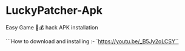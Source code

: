 # LuckyPatcher-Apk


Easy Game 💸💰 hack APK installation


```How to download and installing :- `https://youtu.be/_B5Jy2oLCSY``



